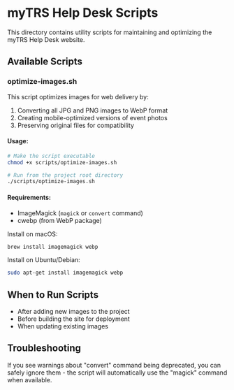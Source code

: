 # myTRS Help Desk Scripts

This directory contains utility scripts for maintaining and optimizing the myTRS Help Desk website.

## Available Scripts

### optimize-images.sh

This script optimizes images for web delivery by:

1. Converting all JPG and PNG images to WebP format
2. Creating mobile-optimized versions of event photos 
3. Preserving original files for compatibility

#### Usage:

```bash
# Make the script executable
chmod +x scripts/optimize-images.sh

# Run from the project root directory
./scripts/optimize-images.sh
```

#### Requirements:

- ImageMagick (`magick` or `convert` command)
- cwebp (from WebP package)

Install on macOS:
```bash
brew install imagemagick webp
```

Install on Ubuntu/Debian:
```bash
sudo apt-get install imagemagick webp
```

## When to Run Scripts

- After adding new images to the project
- Before building the site for deployment
- When updating existing images

## Troubleshooting

If you see warnings about "convert" command being deprecated, you can safely ignore them - the script will automatically use the "magick" command when available.
